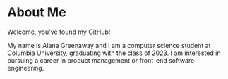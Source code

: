 # About Me

Welcome, you've found my GitHub!

My name is Alana Greenaway and I am a computer science student at Columbia University, graduating with the class of 2023.
I am interested in pursuing a career in product management or front-end software engineering. 
